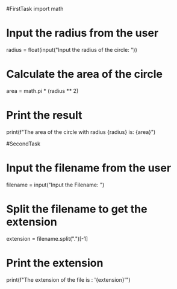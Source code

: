 #FirstTask
import math

# Input the radius from the user
radius = float(input("Input the radius of the circle: "))

# Calculate the area of the circle
area = math.pi * (radius ** 2)

# Print the result
print(f"The area of the circle with radius {radius} is: {area}")


#SecondTask
# Input the filename from the user
filename = input("Input the Filename: ")

# Split the filename to get the extension
extension = filename.split(".")[-1]

# Print the extension
print(f"The extension of the file is : '{extension}'")
